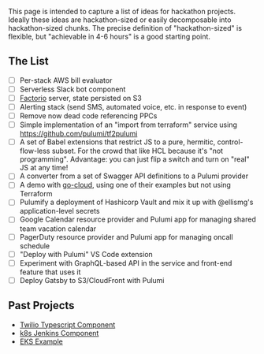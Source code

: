 This page is intended to capture a list of ideas for hackathon projects. Ideally these ideas are hackathon-sized or easily decomposable into hackathon-sized chunks. The precise definition of "hackathon-sized" is flexible, but "achievable in 4-6 hours" is a good starting point.

## The List
- [ ] Per-stack AWS bill evaluator
- [ ] Serverless Slack bot component
- [ ] [Factorio](http://factorio.com/) server, state persisted on S3
- [ ] Alerting stack (send SMS, automated voice, etc. in response to event)
- [ ] Remove now dead code referencing PPCs
- [ ] Simple implementation of an "import from terraform" service using https://github.com/pulumi/tf2pulumi
- [ ] A set of Babel extensions that restrict JS to a pure, hermitic, control-flow-less subset. For the crowd that like HCL because it's "not programming". Advantage: you can just flip a switch and turn on "real" JS at any time!
- [ ] A converter from a set of Swagger API definitions to a Pulumi provider
- [ ] A demo with [go-cloud](https://github.com/google/go-cloud), using one of their examples but not using Terraform
- [ ] Pulumify a deployment of Hashicorp Vault and mix it up with @ellismg's application-level secrets
- [ ] Google Calendar resource provider and Pulumi app for managing shared team vacation calendar
- [ ] PagerDuty resource provider and Pulumi app for managing oncall schedule
- [ ] "Deploy with Pulumi" VS Code extension
- [ ] Experiment with GraphQL-based API in the service and front-end feature that uses it
- [ ] Deploy Gatsby to S3/CloudFront with Pulumi

## Past Projects
- [Twilio Typescript Component](https://github.com/pulumi/examples/tree/master/twilio-ts-component)
- [k8s Jenkins Component](https://github.com/pulumi/examples/tree/master/kubernetes-ts-jenkins)
- [EKS Example](https://github.com/pulumi/examples/tree/pgavlin/eks/aws-ts-eks)